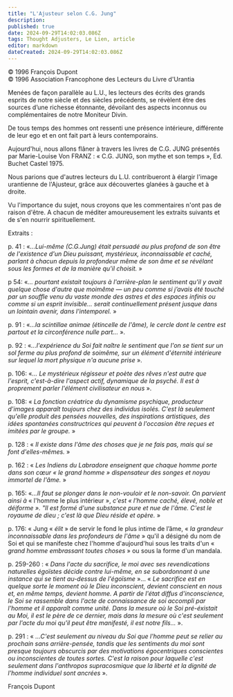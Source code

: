 ```yaml
---
title: "L'Ajusteur selon C.G. Jung"
description: 
published: true
date: 2024-09-29T14:02:03.086Z
tags: Thought Adjusters, Le Lien, article
editor: markdown
dateCreated: 2024-09-29T14:02:03.086Z
---
```


<p class="v-card v-sheet theme--light grey lighten-3 px-2">© 1996 François Dupont<br>© 1996 Association Francophone des Lecteurs du Livre d'Urantia</p>

Menées de façon parallèle au L.U., les lecteurs des écrits des grands esprits de notre siècle et des siècles précédents, se révèlent être des sources d’une richesse étonnante, dévoilant des aspects inconnus ou complémentaires de notre Moniteur Divin.

De tous temps des hommes ont ressenti une présence intérieure, différente de leur ego et en ont fait part à leurs contemporains.

Aujourd'hui, nous allons flâner à travers les livres de C.G. JUNG présentés par Marie-Louise Von FRANZ : « C.G. JUNG, son mythe et son temps », Ed. Buchet Castel 1975.

Nous parions que d'autres lecteurs du L.U. contribueront à élargir l'image urantienne de l'Ajusteur, grâce aux découvertes glanées à gauche et à droite.

Vu l'importance du sujet, nous croyons que les commentaires n'ont pas de raison d'être. A chacun de méditer amoureusement les extraits suivants et de s'en nourrir spirituellement.

Extraits :

p. 41 : «_...Lui-même (C.G.Jung) était persuadé au plus profond de son être de l'existence d'un Dieu puissant, mystérieux, inconnaissable et caché, parlant à chacun depuis la profondeur même de son âme et se révélant sous les formes et de la manière qu'il choisit._ »

p 54: «_... pourtant existait toujours à l'arrière-plan le sentiment qu'il y avait quelque chose d'autre que moimême — un peu comme si j’avais été touché par un souffle venu du vaste monde des astres et des espaces infinis ou comme si un esprit invisible... serait continuellement présent jusque dans un lointain avenir, dans l'intemporel._ »

p. 91 : «_...la scintillae animae (étincelle de l'âme), le cercle dont le centre est partout et la circonférence nulle part..._ ».

p. 92 : «_...l'expérience du Soi fait naître le sentiment que l'on se tient sur un sol ferme au plus profond de soimême, sur un élément d'éternité intérieure sur lequel la mort physique n'a aucune prise_ ».

p. 106: «_... Le mystérieux régisseur et poète des rêves n'est autre que l'esprit, c'est-à-dire l'aspect actif, dynamique de la psyché. Il est à proprement parler l'élément civilisateur en nous_ ».

p. 108: « _La fonction créatrice du dynamisme psychique, producteur d'images apparaît toujours chez des individus isolés. C'est là seulement qu'elle produit des pensées nouvelles, des inspirations artistiques, des idées spontanées constructrices qui peuvent à l'occasion être reçues et imitées par le groupe._ »

p. 128 : « _Il existe dans l'âme des choses que je ne fais pas, mais qui se font d'elles-mêmes._ »

p. 162 : « _Les Indiens du Labradore enseignent que chaque homme porte dans son cœur « le grand homme » dispensateur des songes et noyau immortel de l'âme._ »

p. 165: «_...Il faut se plonger dans le non-vouloir et le non-savoir. On parvient ainsi à_ « l'homme le plus intérieur », _c'est « l'homme caché, élevé, noble et déiforme ». "Il est formé d'une substance pure et nue de l'âme. C'est le royaume de dieu ; c'est là que Dieu réside et opère._ »

p. 176: « Jung « _élit_ » de servir le fond le plus intime de l’âme, « _la grandeur inconnaissable dans les profondeurs de l'âme_ » qu'il a désigné du nom de Soi et qui se manifeste chez l'homme d'aujourd'hui sous les traits d'un « _grand homme embrassant toutes choses_ » ou sous la forme d'un mandala.

p. 259-260 : « _Dans l'acte du sacrifice, le moi avec ses revendications naturelles égoïstes décide contre lui-même, en se subordonnant à une instance qui se tient au-dessus de l'égoïsme_ »... « _Le sacrifice est en quelque sorte le moment où le Dieu inconscient, devient conscient en nous et, en même temps, devient homme. A partir de l'état diffus d'inconscience, le Soi se rassemble dans l'acte de connaissance de soi accompli par l'homme et il apparaît comme unité. Dans la mesure où le Soi pré-éxistait au Moi, il est le père de ce dernier, mais dans la mesure où c'est seulement par l'acte du moi qu'il peut être manifesté, il est notre fils..._ ».

p. 291 : « _...C'est seulement au niveau du Soi que l'homme peut se relier au prochain sans arrière-pensée, tandis que les sentiments du moi sont presque toujours obscurcis par des motivations égocentriques conscientes ou inconscientes de toutes sortes. C'est la raison pour laquelle c'est seulement dans l'anthropos supracosmique que la liberté et la dignité de l'homme individuel sont ancrées_ ».

François Dupont